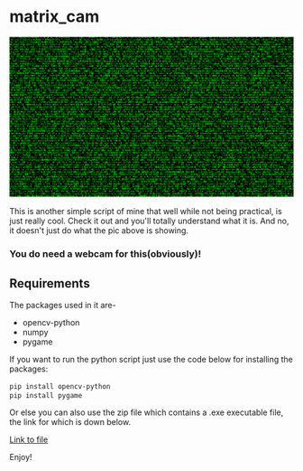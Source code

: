 # matrix_cam

![picture alt](pic.png)

This is another simple script of mine that well while not being practical, is just really cool. Check it out and you'll totally understand what it is. And no, it doesn't just do what the pic above is showing.

### **You do need a webcam for this(obviously)!**
## Requirements

The packages used in it are-
- opencv-python
- numpy
- pygame

If you want to run the python script just use the code below for installing the packages:
```
pip install opencv-python
pip install pygame
```

Or else you can also use the zip file which contains a .exe executable file, the link for which is down below.

[Link to file](https://drive.google.com/file/d/1NGkY2ENHfNCTB-_-wIhj73c4HxI9UFQc/view?usp=sharing)

Enjoy!
